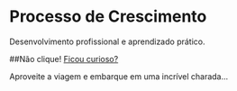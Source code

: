 # Processo de Crescimento
Desenvolvimento profissional e aprendizado prático.

##Não clique!
[Ficou curioso?](https://www.rataalada.com/)

Aproveite a viagem e embarque em uma incrível charada...
